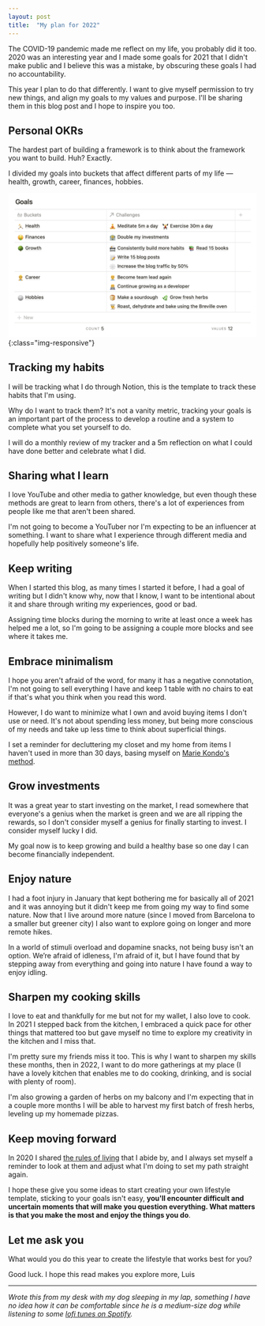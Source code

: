 ```yaml
---
layout: post
title:  "My plan for 2022"
---
```


The COVID-19 pandemic made me reflect on my life, you probably did it too. 2020 was an interesting year and I made some goals for 2021 that I didn't make public and I believe this was a mistake, by obscuring these goals I had no accountability.

This year I plan to do that differently. I want to give myself permission to try new things, and align my goals to my values and purpose. I'll be sharing them in this blog post and I hope to inspire you too.

## Personal OKRs
The hardest part of building a framework is to think about the framework you want to build. Huh? Exactly.

I divided my goals into buckets that affect different parts of my life –– health, growth, career, finances, hobbies.

![2022 goals framework](/images/goals-framework.png){:class="img-responsive"}

## Tracking my habits
I will be tracking what I do through Notion, this is the template to track these habits that I'm using.

Why do I want to track them? It's not a vanity metric, tracking your goals is an important part of the process to develop a routine and a system to complete what you set yourself to do.

I will do a monthly review of my tracker and a 5m reflection on what I could have done better and celebrate what I did.

## Sharing what I learn
I love YouTube and other media to gather knowledge, but even though these methods are great to learn from others, there's a lot of experiences from people like me that aren't been shared.

I'm not going to become a YouTuber nor I'm expecting to be an influencer at something. I want to share what I experience through different media and hopefully help positively someone's life.

## Keep writing
When I started this blog, as many times I started it before, I had a goal of writing but I didn't know why, now that I know, I want to be intentional about it and share through writing my experiences, good or bad.

Assigning time blocks during the morning to write at least once a week has helped me a lot, so I'm going to be assigning a couple more blocks and see where it takes me.

## Embrace minimalism
I hope you aren't afraid of the word, for many it has a negative connotation, I'm not going to sell everything I have and keep 1 table with no chairs to eat if that's what you think when you read this word.

However, I do want to minimize what I own and avoid buying items I don't use or need. It's not about spending less money, but being more conscious of my needs and take up less time to think about superficial things.

I set a reminder for decluttering my closet and my home from items I haven't used in more than 30 days, basing myself on [Marie Kondo's method](https://konmari.com/what-is-konmari-method/).

## Grow investments
It was a great year to start investing on the market, I read somewhere that everyone's a genius when the market is green and we are all ripping the rewards, so I don't consider myself a genius for finally starting to invest. I consider myself lucky I did.

My goal now is to keep growing and build a healthy base so one day I can become financially independent.

## Enjoy nature
I had a foot injury in January that kept bothering me for basically all of 2021 and it was annoying but it didn't keep me from going my way to find some nature. Now that I live around more nature (since I moved from Barcelona to a smaller but greener city) I also want to explore going on longer and more remote hikes.

In a world of stimuli overload and dopamine snacks, not being busy isn't an option. We’re afraid of idleness, I'm afraid of it, but I have found that by stepping away from everything and going into nature I have found a way to enjoy idling.

## Sharpen my cooking skills
I love to eat and thankfully for me but not for my wallet, I also love to cook. In 2021 I stepped back from the kitchen, I embraced a quick pace for other things that mattered too but gave myself no time to explore my creativity in the kitchen and I miss that.

I'm pretty sure my friends miss it too. This is why I want to sharpen my skills these months, then in 2022, I want to do more gatherings at my place (I have a lovely kitchen that enables me to do cooking, drinking, and is social with plenty of room).

I'm also growing a garden of herbs on my balcony and I'm expecting that in a couple more months I will be able to harvest my first batch of fresh herbs, leveling up my homemade pizzas.

## Keep moving forward
In 2020 I shared [the rules of living](https://luiscastro.co/2020/10/10/rules-of-the-game) that I abide by, and I always set myself a reminder to look at them and adjust what I'm doing to set my path straight again.

I hope these give you some ideas to start creating your own lifestyle template, sticking to your goals isn't easy, **you'll encounter difficult and uncertain moments that will make you question everything. What matters is that you make the most and enjoy the things you do**.

## Let me ask you
What would you do this year to create the lifestyle that works best for you?

Good luck. I hope this read makes you explore more,
Luis

-----------
*Wrote this from my desk with my dog sleeping in my lap, something I have no idea how it can be comfortable since he is a medium-size dog while listening to some [lofi tunes on Spotify](https://open.spotify.com/playlist/0vvXsWCC9xrXsKd4FyS8kM?si=0d69388fec0243e9).*